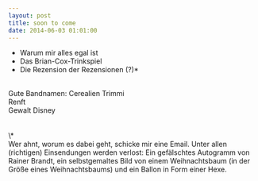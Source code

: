 ```yaml
---
layout: post
title: soon to come
date: 2014-06-03 01:01:00
---
```


- Warum mir alles egal ist<br>
- Das Brian-Cox-Trinkspiel<br>
- Die Rezension der Rezensionen (?)\*<br>
<br>
Gute Bandnamen:
Cerealien Trimmi<br>
Renft<br>
Gewalt Disney<br>
<br>
<br>
\*<br>Wer ahnt, worum es dabei geht, schicke mir eine Email. Unter allen (richtigen) Einsendungen werden verlost: Ein gefälschtes Autogramm von Rainer Brandt, ein selbstgemaltes Bild von einem Weihnachtsbaum (in der Größe eines Weihnachtsbaums) und ein Ballon in Form einer Hexe.
